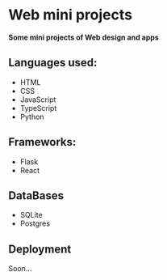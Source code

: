 # Web mini projects
**Some mini projects of Web design and apps**

## Languages used:
+ HTML
+ CSS
+ JavaScript
+ TypeScript
+ Python

## Frameworks:
+ Flask
+ React

## DataBases
+ SQLite
+ Postgres

## Deployment
Soon...
